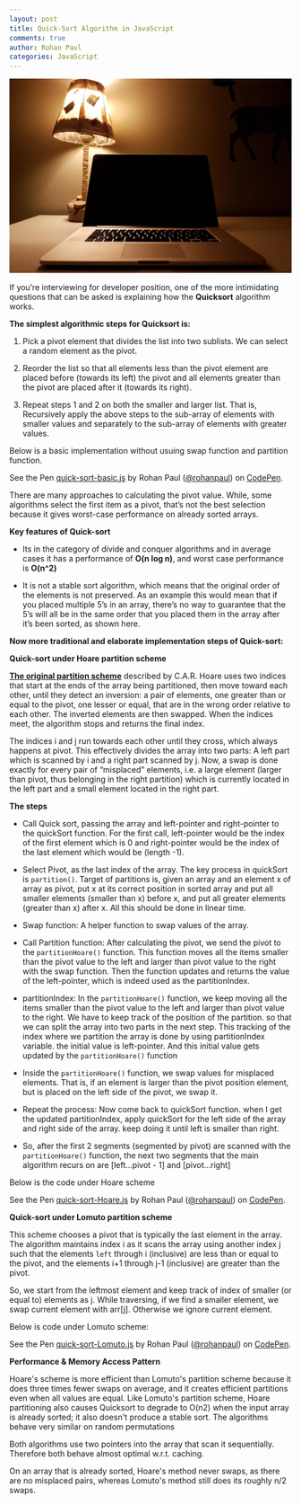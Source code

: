 ```yaml
---
layout: post
title: Quick-Sort Algorithm in JavaScript
comments: true
author: Rohan Paul
categories: JavaScript
---
```

<img src="/images/fulls/sorting-algo.jpeg" class="fit image">


If you’re interviewing for developer position, one of the more intimidating questions that can be asked is explaining how the **Quicksort** algorithm works.

**The simplest algorithmic steps for Quicksort is:**

1. Pick a pivot element that divides the list into two sublists. We can select a random element as the pivot.

2. Reorder the list so that all elements less than the pivot element are placed before (towards its left) the pivot and all elements greater than the pivot are placed after it (towards its right).

3. Repeat steps 1 and 2 on both the smaller and larger list. That is, Recursively apply the above steps to the sub-array of elements with smaller values and separately to the sub-array of elements with greater values.

Below is a basic implementation without usuing swap function and partition function.

<p data-height="985" data-theme-id="0" data-slug-hash="KZooPm" data-default-tab="js" data-user="rohanpaul" data-embed-version="2" data-pen-title="quick-sort-basic.js" class="codepen">See the Pen <a href="https://codepen.io/rohanpaul/pen/KZooPm/">quick-sort-basic.js</a> by Rohan Paul (<a href="https://codepen.io/rohanpaul">@rohanpaul</a>) on <a href="https://codepen.io">CodePen</a>.</p>
<script async src="https://production-assets.codepen.io/assets/embed/ei.js"></script>

There are many approaches to calculating the pivot value. While, some algorithms select the first item as a pivot, that’s not the best selection because it gives worst-case performance on already sorted arrays.

**Key features of Quick-sort**

- Its in the category of divide and conquer algorithms and in average cases it has a performance of **O(n log n)**, and worst case performance is **O(n^2)**

- It is not a stable sort algorithm, which means that the original order of the elements is not preserved. As an example this would mean that if you placed multiple 5’s in an array, there’s no way to guarantee that the 5’s will all be in the same order that you placed them in the array after it’s been sorted, as shown here.


**Now more traditional and elaborate implementation steps of Quick-sort:**


**Quick-sort under Hoare partition scheme**

**[The original partition scheme](https://en.wikipedia.org/wiki/Quicksort#Hoare_partition_scheme)** described by C.A.R. Hoare uses two indices that start at the ends of the array being partitioned, then move toward each other, until they detect an inversion: a pair of elements, one greater than or equal to the pivot, one lesser or equal, that are in the wrong order relative to each other. The inverted elements are then swapped. When the indices meet, the algorithm stops and returns the final index.

The indices i and j run towards each other until they cross, which always happens at pivot. This effectively divides the array into two parts: A left part which is scanned by i and a right part scanned by j. Now, a swap is done exactly for every pair of “misplaced” elements, i.e. a large element (larger than pivot, thus belonging in the right partition) which is currently located in the left part and a small element located in the right part.

**The steps**

- Call Quick sort, passing the array and left-pointer and right-pointer to the quickSort function. For the first call, left-pointer would be the index of the first element which is 0 and right-pointer would be the index of the last element which would be (length -1).

- Select Pivot, as the last index of the array. The key process in quickSort is ``partition()``. Target of partitions is, given an array and an element x of array as pivot, put x at its correct position in sorted array and put all smaller elements (smaller than x) before x, and put all greater elements (greater than x) after x. All this should be done in linear time.

- Swap function: A helper function to swap values of the array.

- Call Partition function: After calculating the pivot, we send the pivot to the ``partitionHoare()`` function. This function moves all the items smaller than the pivot value to the left and larger than pivot value to the right with the swap function. Then the function updates and returns the value of the left-pointer, which is indeed used as the partitionIndex.

- partitionIndex: In the ``partitionHoare()`` function, we keep moving all the items smaller than the pivot value to the left and larger than pivot value to the right. We have to keep track of the position of the partition. so that we can split the array into two parts in the next step. This tracking of the index where we partition the array is done by using partitionIndex variable. the initial value is left-pointer. And this initial value gets updated by the ``partitionHoare()`` function

- Inside the ``partitionHoare()`` function, we swap values for misplaced elements. That is, if an element is larger than the pivot position element, but is placed on the left side of the pivot, we swap it.

- Repeat the process: Now come back to quickSort function. when I get the updated partitionIndex, apply quickSort for the left side of the array and right side of the array. keep doing it until left is smaller than right.

- So, after the first 2 segments (segmented by pivot) are scanned with the ``partitionHoare()`` function, the next two segments that the main algorithm recurs on are [left...pivot - 1] and [pivot...right]

Below is the code under Hoare scheme
<p data-height="1448" data-theme-id="0" data-slug-hash="YYLyLP" data-default-tab="js" data-user="rohanpaul" data-embed-version="2" data-pen-title="quick-sort-Hoare.js" class="codepen">See the Pen <a href="https://codepen.io/rohanpaul/pen/YYLyLP/">quick-sort-Hoare.js</a> by Rohan Paul (<a href="https://codepen.io/rohanpaul">@rohanpaul</a>) on <a href="https://codepen.io">CodePen</a>.</p>
<script async src="https://production-assets.codepen.io/assets/embed/ei.js"></script>

**Quick-sort under Lomuto partition scheme**

This scheme chooses a pivot that is typically the last element in the array. The algorithm maintains index i as it scans the array using another index j such that the elements ``left`` through i (inclusive) are less than or equal to the pivot, and the elements i+1 through j-1 (inclusive) are greater than the pivot.

So, we start from the leftmost element and keep track of index of smaller (or equal to) elements as j. While traversing, if we find a smaller element, we swap current element with arr[j]. Otherwise we ignore current element.

Below is code under Lomuto scheme:
<p data-height="1211" data-theme-id="0" data-slug-hash="GydpGZ" data-default-tab="js" data-user="rohanpaul" data-embed-version="2" data-pen-title="quick-sort-Lomuto.js" class="codepen">See the Pen <a href="https://codepen.io/rohanpaul/pen/GydpGZ/">quick-sort-Lomuto.js</a> by Rohan Paul (<a href="https://codepen.io/rohanpaul">@rohanpaul</a>) on <a href="https://codepen.io">CodePen</a>.</p>
<script async src="https://production-assets.codepen.io/assets/embed/ei.js"></script>

**Performance & Memory Access Pattern**

Hoare's scheme is more efficient than Lomuto's partition scheme because it does three times fewer swaps on average, and it creates efficient partitions even when all values are equal. Like Lomuto's partition scheme, Hoare partitioning also causes Quicksort to degrade to O(n2) when the input array is already sorted; it also doesn't produce a stable sort. The algorithms behave very similar on random permutations

Both algorithms use two pointers into the array that scan it sequentially. Therefore both behave almost optimal w.r.t. caching.

On an array that is already sorted, Hoare's method never swaps, as there are no misplaced pairs, whereas Lomuto's method still does its roughly n/2 swaps.
